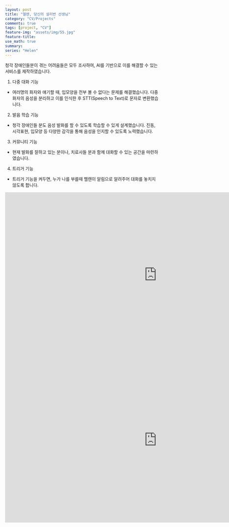 ```yaml
---
layout: post
title: "헬렌, 당신의 설리번 선생님"
category: "CV/Projects"
comments: true
tags: [project, "CV"]
feature-img: "assets/img/55.jpg"
feature-title:
use_math: true
summary: 
series: "Helen"
---
```


청각 장애인들분이 겪는 어려움들은 모두 조사하여, AI를 기반으로 이를 해결할 수 있는 서비스를 제작하였습니다. 

1. 다중 대화 기능
- 여러명의 화자와 얘기할 때, 입모양을 전부 볼 수 없다는 문제를 해결했습니다. 다중 화자의 음성을 분리하고 이를 인식한 후 STT(Speech to Text)로 문자로 변환했습니다.
2. 발음 학습 기능
- 청각 장애인들 분도 음성 발화를 할 수 있도록 학습할 수 있게 설계했습니다. 진동, 시각표현, 입모양 등 다양한 감각을 통해 음성을 인지할 수 있도록 노력했습니다.
3. 커뮤니티 기능
- 현재 발화를 잘하고 있는 분이나, 치료사들 분과 함께 대화할 수 있는 공간을 마련하였습니다.
4. 트리거 기능
- 트리거 기능을 켜두면, 누가 나를 부를때 헬렌이 알림으로 알려주어 대화를 놓치지 않도록 합니다.




<p align="middle">
<iframe width="990" height="540" src="https://www.youtube.com/embed/Z_soLgIllCQ" frameborder="0" allow="accelerometer; autoplay; clipboard-write; encrypted-media; gyroscope; picture-in-picture" allowfullscreen></iframe>
<iframe width="990" height="540" src="https://www.youtube.com/embed/KEl-KvORgZo" frameborder="0" allow="accelerometer; autoplay; clipboard-write; encrypted-media; gyroscope; picture-in-picture" allowfullscreen></iframe>
</p>